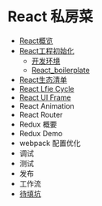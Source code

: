 # React 私房菜

* [React概览](reactgai_lan.md)
* [React工程初始化](react_project_init.md)
  * [开发环境](kai_fa_huan_jing.md)
  * [React_boilerplate](react_boilerplate.md)
* [React生态清单](./React_List.md)
* [React Lfie Cycle](React_Life_Cyle.md)
* [React UI Frame](./reactuiframe.md)
* React Animation
* React Router
* Redux 概要
* Redux Demo
* webpack 配置优化
* 调试
* 测试
* 发布
* 工作流
* [待填坑](keng.md)

